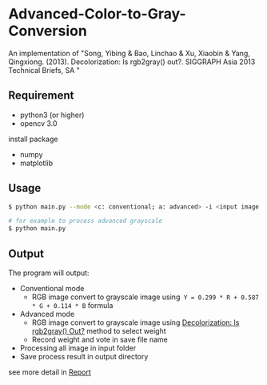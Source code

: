 # Advanced-Color-to-Gray-Conversion
An implementation of "Song, Yibing & Bao, Linchao & Xu, Xiaobin & Yang, Qingxiong. (2013). Decolorization: Is rgb2gray() out?. SIGGRAPH Asia 2013 Technical Briefs, SA "

## Requirement
* python3 (or higher)
* opencv 3.0

install package 

* numpy
* matplotlib

## Usage
```bash
$ python main.py --mode <c: conventional; a: advanced> -i <input image folder> -o <output directory>

# for example to process advanced grayscale 
$ python main.py
```

## Output
The program will output:
* Conventional mode
  * RGB image convert to grayscale image using``` Y = 0.299 * R + 0.587 * G + 0.114 * B``` formula
* Advanced mode
  * RGB image convert to grayscale image using [Decolorization: Is rgb2gray() Out?](https://ybsong00.github.io/siga13tb/siga13tb_final.pdf) method to select weight
  * Record weight and vote in save file name
* Processing all image in input folder
* Save process result in output directory

see more detail in [Report](https://github.com/yanzzzzzzzzz/Advanced-Color-to-Gray-Conversion/blob/master/Report.pdf)
